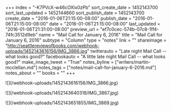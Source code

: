 +++
index = "-K7PVcX-w46cOXlx0zPb"
sort_create_date = 1452143700
sort_last_updated = 1452144660
sort_publish_date = 1452143700
create_date = "2016-01-06T21:15:00-08:00"
publish_date = "2016-01-06T21:15:00-08:00"
date = "2016-01-06T21:15:00-08:00"
last_updated = "2016-01-06T21:31:00-08:00"
preview_url = "ef7c0cec-574b-07c8-1ff4-74fc3512d9eb"
name = "Mail Call for January 6, 2016"
title = "Mail Call for January 6, 2016"
subtype = "Column"
type = "notes"
link = ""
shareimage = "http://seattlereviewofbooks.com/webhook-uploads/1452143616156/IMG_3866.jpg"
twitterauto = "Late night Mail Call -- what looks good?"
facebookauto = "A little late night Mail Call -- what looks good?"
make_image_tweet = "True"
notes_byline = ["writers/martin-mcclellan.md"]
notes_tags = ["notes/mail-call-for-january-6-2016.md"]
notes_about = ""
books = ""
+++
<p class="image">![](/webhook-uploads/1452143616156/IMG_3866.jpg)</p>
<p class="image">![](/webhook-uploads/1452143640318/IMG_3867.jpg)</p>
<p class="image">![](/webhook-uploads/1452143651855/IMG_3869.jpg)</p>